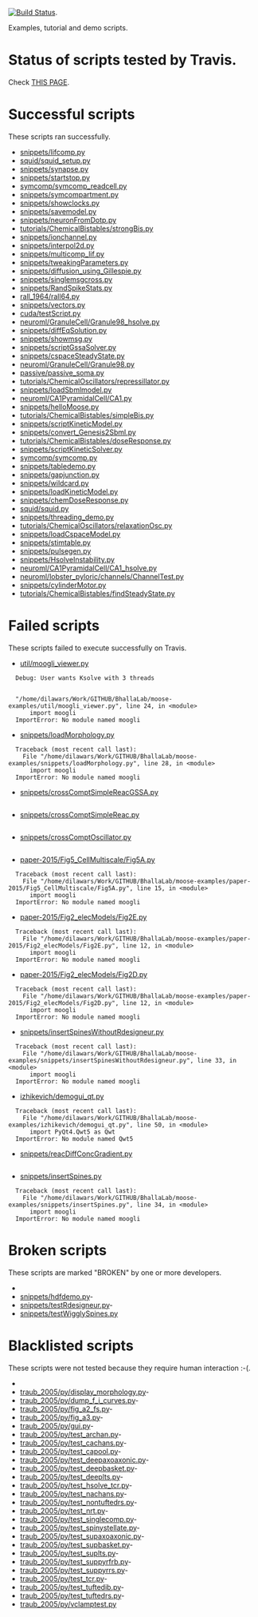 [![Build Status](https://travis-ci.org/BhallaLab/moose-examples.svg?branch=master)](https://travis-ci.org/BhallaLab/moose-examples).

Examples, tutorial and demo scripts.

# Status of scripts tested by Travis.

Check [THIS PAGE](https://bhallalab.github.io/moose-examples).
# Successful scripts

These scripts ran successfully.

- [ snippets/lifcomp.py ](https://github.com/BhallaLab/moose-examples/blob/master/snippets/lifcomp.py)
- [ squid/squid_setup.py ](https://github.com/BhallaLab/moose-examples/blob/master/squid/squid_setup.py)
- [ snippets/synapse.py ](https://github.com/BhallaLab/moose-examples/blob/master/snippets/synapse.py)
- [ snippets/startstop.py ](https://github.com/BhallaLab/moose-examples/blob/master/snippets/startstop.py)
- [ symcomp/symcomp_readcell.py ](https://github.com/BhallaLab/moose-examples/blob/master/symcomp/symcomp_readcell.py)
- [ snippets/symcompartment.py ](https://github.com/BhallaLab/moose-examples/blob/master/snippets/symcompartment.py)
- [ snippets/showclocks.py ](https://github.com/BhallaLab/moose-examples/blob/master/snippets/showclocks.py)
- [ snippets/savemodel.py ](https://github.com/BhallaLab/moose-examples/blob/master/snippets/savemodel.py)
- [ snippets/neuronFromDotp.py ](https://github.com/BhallaLab/moose-examples/blob/master/snippets/neuronFromDotp.py)
- [ tutorials/ChemicalBistables/strongBis.py ](https://github.com/BhallaLab/moose-examples/blob/master/tutorials/ChemicalBistables/strongBis.py)
- [ snippets/ionchannel.py ](https://github.com/BhallaLab/moose-examples/blob/master/snippets/ionchannel.py)
- [ snippets/interpol2d.py ](https://github.com/BhallaLab/moose-examples/blob/master/snippets/interpol2d.py)
- [ snippets/multicomp_lif.py ](https://github.com/BhallaLab/moose-examples/blob/master/snippets/multicomp_lif.py)
- [ snippets/tweakingParameters.py ](https://github.com/BhallaLab/moose-examples/blob/master/snippets/tweakingParameters.py)
- [ snippets/diffusion_using_Gillespie.py ](https://github.com/BhallaLab/moose-examples/blob/master/snippets/diffusion_using_Gillespie.py)
- [ snippets/singlemsgcross.py ](https://github.com/BhallaLab/moose-examples/blob/master/snippets/singlemsgcross.py)
- [ snippets/RandSpikeStats.py ](https://github.com/BhallaLab/moose-examples/blob/master/snippets/RandSpikeStats.py)
- [ rall_1964/rall64.py ](https://github.com/BhallaLab/moose-examples/blob/master/rall_1964/rall64.py)
- [ snippets/vectors.py ](https://github.com/BhallaLab/moose-examples/blob/master/snippets/vectors.py)
- [ cuda/testScript.py ](https://github.com/BhallaLab/moose-examples/blob/master/cuda/testScript.py)
- [ neuroml/GranuleCell/Granule98_hsolve.py ](https://github.com/BhallaLab/moose-examples/blob/master/neuroml/GranuleCell/Granule98_hsolve.py)
- [ snippets/diffEqSolution.py ](https://github.com/BhallaLab/moose-examples/blob/master/snippets/diffEqSolution.py)
- [ snippets/showmsg.py ](https://github.com/BhallaLab/moose-examples/blob/master/snippets/showmsg.py)
- [ snippets/scriptGssaSolver.py ](https://github.com/BhallaLab/moose-examples/blob/master/snippets/scriptGssaSolver.py)
- [ snippets/cspaceSteadyState.py ](https://github.com/BhallaLab/moose-examples/blob/master/snippets/cspaceSteadyState.py)
- [ neuroml/GranuleCell/Granule98.py ](https://github.com/BhallaLab/moose-examples/blob/master/neuroml/GranuleCell/Granule98.py)
- [ passive/passive_soma.py ](https://github.com/BhallaLab/moose-examples/blob/master/passive/passive_soma.py)
- [ tutorials/ChemicalOscillators/repressillator.py ](https://github.com/BhallaLab/moose-examples/blob/master/tutorials/ChemicalOscillators/repressillator.py)
- [ snippets/loadSbmlmodel.py ](https://github.com/BhallaLab/moose-examples/blob/master/snippets/loadSbmlmodel.py)
- [ neuroml/CA1PyramidalCell/CA1.py ](https://github.com/BhallaLab/moose-examples/blob/master/neuroml/CA1PyramidalCell/CA1.py)
- [ snippets/helloMoose.py ](https://github.com/BhallaLab/moose-examples/blob/master/snippets/helloMoose.py)
- [ tutorials/ChemicalBistables/simpleBis.py ](https://github.com/BhallaLab/moose-examples/blob/master/tutorials/ChemicalBistables/simpleBis.py)
- [ snippets/scriptKineticModel.py ](https://github.com/BhallaLab/moose-examples/blob/master/snippets/scriptKineticModel.py)
- [ snippets/convert_Genesis2Sbml.py ](https://github.com/BhallaLab/moose-examples/blob/master/snippets/convert_Genesis2Sbml.py)
- [ tutorials/ChemicalBistables/doseResponse.py ](https://github.com/BhallaLab/moose-examples/blob/master/tutorials/ChemicalBistables/doseResponse.py)
- [ snippets/scriptKineticSolver.py ](https://github.com/BhallaLab/moose-examples/blob/master/snippets/scriptKineticSolver.py)
- [ symcomp/symcomp.py ](https://github.com/BhallaLab/moose-examples/blob/master/symcomp/symcomp.py)
- [ snippets/tabledemo.py ](https://github.com/BhallaLab/moose-examples/blob/master/snippets/tabledemo.py)
- [ snippets/gapjunction.py ](https://github.com/BhallaLab/moose-examples/blob/master/snippets/gapjunction.py)
- [ snippets/wildcard.py ](https://github.com/BhallaLab/moose-examples/blob/master/snippets/wildcard.py)
- [ snippets/loadKineticModel.py ](https://github.com/BhallaLab/moose-examples/blob/master/snippets/loadKineticModel.py)
- [ snippets/chemDoseResponse.py ](https://github.com/BhallaLab/moose-examples/blob/master/snippets/chemDoseResponse.py)
- [ squid/squid.py ](https://github.com/BhallaLab/moose-examples/blob/master/squid/squid.py)
- [ snippets/threading_demo.py ](https://github.com/BhallaLab/moose-examples/blob/master/snippets/threading_demo.py)
- [ tutorials/ChemicalOscillators/relaxationOsc.py ](https://github.com/BhallaLab/moose-examples/blob/master/tutorials/ChemicalOscillators/relaxationOsc.py)
- [ snippets/loadCspaceModel.py ](https://github.com/BhallaLab/moose-examples/blob/master/snippets/loadCspaceModel.py)
- [ snippets/stimtable.py ](https://github.com/BhallaLab/moose-examples/blob/master/snippets/stimtable.py)
- [ snippets/pulsegen.py ](https://github.com/BhallaLab/moose-examples/blob/master/snippets/pulsegen.py)
- [ snippets/HsolveInstability.py ](https://github.com/BhallaLab/moose-examples/blob/master/snippets/HsolveInstability.py)
- [ neuroml/CA1PyramidalCell/CA1_hsolve.py ](https://github.com/BhallaLab/moose-examples/blob/master/neuroml/CA1PyramidalCell/CA1_hsolve.py)
- [ neuroml/lobster_pyloric/channels/ChannelTest.py ](https://github.com/BhallaLab/moose-examples/blob/master/neuroml/lobster_pyloric/channels/ChannelTest.py)
- [ snippets/cylinderMotor.py ](https://github.com/BhallaLab/moose-examples/blob/master/snippets/cylinderMotor.py)
- [ tutorials/ChemicalBistables/findSteadyState.py ](https://github.com/BhallaLab/moose-examples/blob/master/tutorials/ChemicalBistables/findSteadyState.py)

# Failed scripts

These scripts failed to execute successfully on Travis.
- [ util/moogli_viewer.py ](https://github.com/BhallaLab/moose-examples/blob/master/util/moogli_viewer.py)

```
  Debug: User wants Ksolve with 3 threads
  
  
  "/home/dilawars/Work/GITHUB/BhallaLab/moose-examples/util/moogli_viewer.py", line 24, in <module>
      import moogli
  ImportError: No module named moogli
```
- [ snippets/loadMorphology.py ](https://github.com/BhallaLab/moose-examples/blob/master/snippets/loadMorphology.py)

```
  Traceback (most recent call last):
    File "/home/dilawars/Work/GITHUB/BhallaLab/moose-examples/snippets/loadMorphology.py", line 28, in <module>
      import moogli
  ImportError: No module named moogli
```
- [ snippets/crossComptSimpleReacGSSA.py ](https://github.com/BhallaLab/moose-examples/blob/master/snippets/crossComptSimpleReacGSSA.py)

```
```
- [ snippets/crossComptSimpleReac.py ](https://github.com/BhallaLab/moose-examples/blob/master/snippets/crossComptSimpleReac.py)

```
```
- [ snippets/crossComptOscillator.py ](https://github.com/BhallaLab/moose-examples/blob/master/snippets/crossComptOscillator.py)

```
```
- [ paper-2015/Fig5_CellMultiscale/Fig5A.py ](https://github.com/BhallaLab/moose-examples/blob/master/paper-2015/Fig5_CellMultiscale/Fig5A.py)

```
  Traceback (most recent call last):
    File "/home/dilawars/Work/GITHUB/BhallaLab/moose-examples/paper-2015/Fig5_CellMultiscale/Fig5A.py", line 15, in <module>
      import moogli
  ImportError: No module named moogli
```
- [ paper-2015/Fig2_elecModels/Fig2E.py ](https://github.com/BhallaLab/moose-examples/blob/master/paper-2015/Fig2_elecModels/Fig2E.py)

```
  Traceback (most recent call last):
    File "/home/dilawars/Work/GITHUB/BhallaLab/moose-examples/paper-2015/Fig2_elecModels/Fig2E.py", line 12, in <module>
      import moogli
  ImportError: No module named moogli
```
- [ paper-2015/Fig2_elecModels/Fig2D.py ](https://github.com/BhallaLab/moose-examples/blob/master/paper-2015/Fig2_elecModels/Fig2D.py)

```
  Traceback (most recent call last):
    File "/home/dilawars/Work/GITHUB/BhallaLab/moose-examples/paper-2015/Fig2_elecModels/Fig2D.py", line 12, in <module>
      import moogli
  ImportError: No module named moogli
```
- [ snippets/insertSpinesWithoutRdesigneur.py ](https://github.com/BhallaLab/moose-examples/blob/master/snippets/insertSpinesWithoutRdesigneur.py)

```
  Traceback (most recent call last):
    File "/home/dilawars/Work/GITHUB/BhallaLab/moose-examples/snippets/insertSpinesWithoutRdesigneur.py", line 33, in <module>
      import moogli
  ImportError: No module named moogli
```
- [ izhikevich/demogui_qt.py ](https://github.com/BhallaLab/moose-examples/blob/master/izhikevich/demogui_qt.py)

```
  Traceback (most recent call last):
    File "/home/dilawars/Work/GITHUB/BhallaLab/moose-examples/izhikevich/demogui_qt.py", line 50, in <module>
      import PyQt4.Qwt5 as Qwt
  ImportError: No module named Qwt5
```
- [ snippets/reacDiffConcGradient.py ](https://github.com/BhallaLab/moose-examples/blob/master/snippets/reacDiffConcGradient.py)

```
```
- [ snippets/insertSpines.py ](https://github.com/BhallaLab/moose-examples/blob/master/snippets/insertSpines.py)

```
  Traceback (most recent call last):
    File "/home/dilawars/Work/GITHUB/BhallaLab/moose-examples/snippets/insertSpines.py", line 34, in <module>
      import moogli
  ImportError: No module named moogli
```

# Broken scripts

These scripts are marked "BROKEN" by one or more developers.

- 
- [snippets/hdfdemo.py](https://github.com/BhallaLab/moose-examples/blob/master/snippets/hdfdemo.py)- 
- [snippets/testRdesigneur.py](https://github.com/BhallaLab/moose-examples/blob/master/snippets/testRdesigneur.py)- 
- [snippets/testWigglySpines.py](https://github.com/BhallaLab/moose-examples/blob/master/snippets/testWigglySpines.py)

# Blacklisted scripts

These scripts were not tested because they require human interaction :-(.

- 
- [traub_2005/py/display_morphology.py](https://github.com/BhallaLab/moose-examples/blob/master/traub_2005/py/display_morphology.py)- 
- [traub_2005/py/dump_f_i_curves.py](https://github.com/BhallaLab/moose-examples/blob/master/traub_2005/py/dump_f_i_curves.py)- 
- [traub_2005/py/fig_a2_fs.py](https://github.com/BhallaLab/moose-examples/blob/master/traub_2005/py/fig_a2_fs.py)- 
- [traub_2005/py/fig_a3.py](https://github.com/BhallaLab/moose-examples/blob/master/traub_2005/py/fig_a3.py)- 
- [traub_2005/py/gui.py](https://github.com/BhallaLab/moose-examples/blob/master/traub_2005/py/gui.py)- 
- [traub_2005/py/test_archan.py](https://github.com/BhallaLab/moose-examples/blob/master/traub_2005/py/test_archan.py)- 
- [traub_2005/py/test_cachans.py](https://github.com/BhallaLab/moose-examples/blob/master/traub_2005/py/test_cachans.py)- 
- [traub_2005/py/test_capool.py](https://github.com/BhallaLab/moose-examples/blob/master/traub_2005/py/test_capool.py)- 
- [traub_2005/py/test_deepaxoaxonic.py](https://github.com/BhallaLab/moose-examples/blob/master/traub_2005/py/test_deepaxoaxonic.py)- 
- [traub_2005/py/test_deepbasket.py](https://github.com/BhallaLab/moose-examples/blob/master/traub_2005/py/test_deepbasket.py)- 
- [traub_2005/py/test_deeplts.py](https://github.com/BhallaLab/moose-examples/blob/master/traub_2005/py/test_deeplts.py)- 
- [traub_2005/py/test_hsolve_tcr.py](https://github.com/BhallaLab/moose-examples/blob/master/traub_2005/py/test_hsolve_tcr.py)- 
- [traub_2005/py/test_nachans.py](https://github.com/BhallaLab/moose-examples/blob/master/traub_2005/py/test_nachans.py)- 
- [traub_2005/py/test_nontuftedrs.py](https://github.com/BhallaLab/moose-examples/blob/master/traub_2005/py/test_nontuftedrs.py)- 
- [traub_2005/py/test_nrt.py](https://github.com/BhallaLab/moose-examples/blob/master/traub_2005/py/test_nrt.py)- 
- [traub_2005/py/test_singlecomp.py](https://github.com/BhallaLab/moose-examples/blob/master/traub_2005/py/test_singlecomp.py)- 
- [traub_2005/py/test_spinystellate.py](https://github.com/BhallaLab/moose-examples/blob/master/traub_2005/py/test_spinystellate.py)- 
- [traub_2005/py/test_supaxoaxonic.py](https://github.com/BhallaLab/moose-examples/blob/master/traub_2005/py/test_supaxoaxonic.py)- 
- [traub_2005/py/test_supbasket.py](https://github.com/BhallaLab/moose-examples/blob/master/traub_2005/py/test_supbasket.py)- 
- [traub_2005/py/test_suplts.py](https://github.com/BhallaLab/moose-examples/blob/master/traub_2005/py/test_suplts.py)- 
- [traub_2005/py/test_suppyrfrb.py](https://github.com/BhallaLab/moose-examples/blob/master/traub_2005/py/test_suppyrfrb.py)- 
- [traub_2005/py/test_suppyrrs.py](https://github.com/BhallaLab/moose-examples/blob/master/traub_2005/py/test_suppyrrs.py)- 
- [traub_2005/py/test_tcr.py](https://github.com/BhallaLab/moose-examples/blob/master/traub_2005/py/test_tcr.py)- 
- [traub_2005/py/test_tuftedib.py](https://github.com/BhallaLab/moose-examples/blob/master/traub_2005/py/test_tuftedib.py)- 
- [traub_2005/py/test_tuftedrs.py](https://github.com/BhallaLab/moose-examples/blob/master/traub_2005/py/test_tuftedrs.py)- 
- [traub_2005/py/vclamptest.py](https://github.com/BhallaLab/moose-examples/blob/master/traub_2005/py/vclamptest.py)

